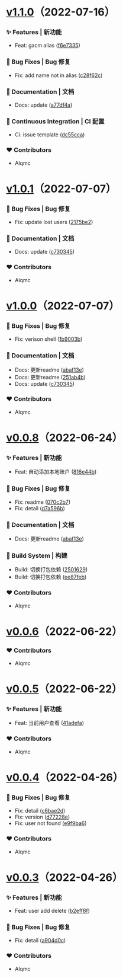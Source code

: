 # [v1.1.0](https://github.com/alqmc/gacm/compare/v1.0.1...v1.1.0)（2022-07-16）


### ✨ Features | 新功能

  - Feat: gacm alias ([f6e7335](https://github.com/alqmc/gacm/commit/f6e7335))

### 🐛 Bug Fixes | Bug 修复

  - Fix: add name not in alias ([c28f62c](https://github.com/alqmc/gacm/commit/c28f62c))

### 📝 Documentation | 文档

  - Docs: update ([a77df4a](https://github.com/alqmc/gacm/commit/a77df4a))

### 🔧 Continuous Integration | CI 配置

  - Ci: issue template ([dc55cca](https://github.com/alqmc/gacm/commit/dc55cca))

### ❤️  Contributors

- Alqmc
# [v1.0.1](https://github.com/alqmc/gacm/compare/v1.0.0...v1.0.1)（2022-07-07）


### 🐛 Bug Fixes | Bug 修复

  - Fix: update lost users ([2175be2](https://github.com/alqmc/gacm/commit/2175be2))

### 📝 Documentation | 文档

  - Docs: update ([c730345](https://github.com/alqmc/gacm/commit/c730345))

### ❤️  Contributors

- Alqmc
# [v1.0.0](https://github.com/alqmc/gacm/compare/v0.0.8...v1.0.0)（2022-07-07）


### 🐛 Bug Fixes | Bug 修复

  - Fix: verison shell ([1b9003b](https://github.com/alqmc/gacm/commit/1b9003b))

### 📝 Documentation | 文档

  - Docs: 更新readme ([abaf13e](https://github.com/alqmc/gacm/commit/abaf13e))
  - Docs: 更新readme ([251ab4b](https://github.com/alqmc/gacm/commit/251ab4b))
  - Docs: update ([c730345](https://github.com/alqmc/gacm/commit/c730345))

### ❤️  Contributors

- Alqmc
# [v0.0.8](https://github.com/alqmc/gacm/compare/v0.0.6...v0.0.8)（2022-06-24）


### ✨ Features | 新功能

  - Feat: 自动添加本地账户 ([816e44b](https://github.com/alqmc/gacm/commit/816e44b))

### 🐛 Bug Fixes | Bug 修复

  - Fix: readme ([070c2b7](https://github.com/alqmc/gacm/commit/070c2b7))
  - Fix: detail ([d7a596b](https://github.com/alqmc/gacm/commit/d7a596b))

### 📝 Documentation | 文档

  - Docs: 更新readme ([abaf13e](https://github.com/alqmc/gacm/commit/abaf13e))

### 👷‍ Build System | 构建

  - Build: 切换打包依赖 ([2501629](https://github.com/alqmc/gacm/commit/2501629))
  - Build: 切换打包依赖 ([ee87feb](https://github.com/alqmc/gacm/commit/ee87feb))

### ❤️  Contributors

- Alqmc
# [v0.0.6](https://github.com/alqmc/gacm/compare/v0.0.5...v0.0.6)（2022-06-22）


### ❤️  Contributors

- Alqmc
# [v0.0.5](https://github.com/alqmc/gacm/compare/v0.0.4...v0.0.5)（2022-06-22）


### ✨ Features | 新功能

  - Feat: 当前用户查看 ([41adefa](https://github.com/alqmc/gacm/commit/41adefa))

### ❤️  Contributors

- Alqmc
# [v0.0.4](https://github.com/alqmc/gacm/compare/v0.0.3...v0.0.4)（2022-04-26）


### 🐛 Bug Fixes | Bug 修复

  - Fix: detail ([c6bae2d](https://github.com/alqmc/gacm/commit/c6bae2d))
  - Fix: version ([d77228e](https://github.com/alqmc/gacm/commit/d77228e))
  - Fix: user not found ([e9f9ba6](https://github.com/alqmc/gacm/commit/e9f9ba6))

### ❤️  Contributors

- Alqmc
# [v0.0.3](https://github.com/alqmc/gacm/compare/v0.0.3)（2022-04-26）


### ✨ Features | 新功能

  - Feat: user add delete ([b2eff8f](https://github.com/alqmc/gacm/commit/b2eff8f))

### 🐛 Bug Fixes | Bug 修复

  - Fix: detail ([a904d0c](https://github.com/alqmc/gacm/commit/a904d0c))

### ❤️  Contributors

- Alqmc